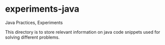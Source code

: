 # experiments-java
Java Practices, Experiments

This directory is to store relevant information on java code snippets used for solving different problems.
